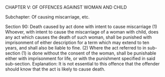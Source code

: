 CHAPTER V: OF OFFENCES AGAINST WOMAN AND CHILD

Subchapter: Of causing miscarriage, etc.

Section 90: Death caused by act done with intent to cause miscarriage
(1) Whoever, with intent to cause the miscarriage of a woman with child, does any act which causes the death of such woman, shall be punished with imprisonment of either description for a term which may extend to ten years, and shall also be liable to fine. (2) Where the act referred to in sub-section (1) is done without the consent of the woman, shall be punishable either with imprisonment for life, or with the punishment specified in said sub-section.
Explanation: It is not essential to this offence that the offender should know that the act is likely to cause death.

